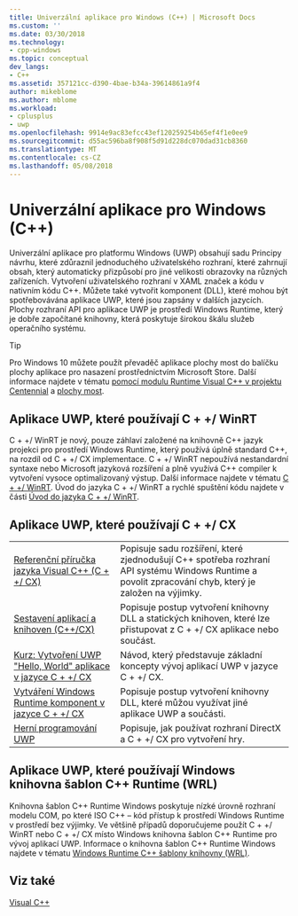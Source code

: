 ```yaml
---
title: Univerzální aplikace pro Windows (C++) | Microsoft Docs
ms.custom: ''
ms.date: 03/30/2018
ms.technology:
- cpp-windows
ms.topic: conceptual
dev_langs:
- C++
ms.assetid: 357121cc-d390-4bae-b34a-39614861a9f4
author: mikeblome
ms.author: mblome
ms.workload:
- cplusplus
- uwp
ms.openlocfilehash: 9914e9ac83efcc43ef120259254b65ef4f1e0ee9
ms.sourcegitcommit: d55ac596ba8f908f5d91d228dc070dad31cb8360
ms.translationtype: MT
ms.contentlocale: cs-CZ
ms.lasthandoff: 05/08/2018
---
```

# <a name="universal-windows-apps-c"></a>Univerzální aplikace pro Windows (C++)

Univerzální aplikace pro platformu Windows (UWP) obsahují sadu Principy návrhu, které zdůraznil jednoduchého uživatelského rozhraní, které zahrnují obsah, který automaticky přizpůsobí pro jiné velikosti obrazovky na různých zařízeních. Vytvoření uživatelského rozhraní v XAML značek a kódu v nativním kódu C++. Můžete také vytvořit komponent (DLL), které mohou být spotřebovávána aplikace UWP, které jsou zapsány v dalších jazycích. Plochy rozhraní API pro aplikace UWP je prostředí Windows Runtime, který je dobře započítané knihovny, která poskytuje širokou škálu služeb operačního systému.

> [!TIP]  
> Pro Windows 10 můžete použít převaděč aplikace plochy most do balíčku plochy aplikace pro nasazení prostřednictvím Microsoft Store. Další informace najdete v tématu [pomocí modulu Runtime Visual C++ v projektu Centennial](https://blogs.msdn.microsoft.com/vcblog/2016/07/07/using-visual-c-runtime-in-centennial-project) a [plochy most](/windows/uwp/porting/desktop-to-uwp-root).

## <a name="uwp-apps-that-use-cwinrt"></a>Aplikace UWP, které používají C + +/ WinRT

C + +/ WinRT je nový, pouze záhlaví založené na knihovně C++ jazyk projekci pro prostředí Windows Runtime, který používá úplně standard C++, na rozdíl od C + +/ CX implementace. C + +/ WinRT nepoužívá nestandardní syntaxe nebo Microsoft jazyková rozšíření a plně využívá C++ compiler k vytvoření vysoce optimalizovaný výstup. Další informace najdete v tématu [C + +/ WinRT](/windows/uwp/cpp-and-winrt-apis). Úvod do jazyka C + +/ WinRT a rychlé spuštění kódu najdete v části [Úvod do jazyka C + +/ WinRT](/windows/uwp/cpp-and-winrt-apis/intro-to-using-cpp-with-winrt).

## <a name="uwp-apps-that-use-ccx"></a>Aplikace UWP, které používají C + +/ CX

|||
|-|-|
|[Referenční příručka jazyka Visual C++ (C + +/ CX)](../cppcx/visual-c-language-reference-c-cx.md)|Popisuje sadu rozšíření, které zjednodušují C++ spotřeba rozhraní API systému Windows Runtime a povolit zpracování chyb, který je založen na výjimky.|
|[Sestavení aplikací a knihoven (C++/CX)](../cppcx/building-apps-and-libraries-c-cx.md)|Popisuje postup vytvoření knihovny DLL a statických knihoven, které lze přistupovat z C + +/ CX aplikace nebo součást.|
|[Kurz: Vytvoření UWP "Hello, World" aplikace v jazyce C + +/ CX](/windows/uwp/get-started/create-a-basic-windows-10-app-in-cpp)|Návod, který představuje základní koncepty vývoj aplikací UWP v jazyce C + +/ CX. |
|[Vytváření Windows Runtime komponent v jazyce C + +/ CX](/windows/uwp/winrt-components/creating-windows-runtime-components-in-cpp)|Popisuje postup vytvoření knihovny DLL, které můžou využívat jiné aplikace UWP a součásti.|
|[Herní programování UWP](/windows/uwp/gaming/)|Popisuje, jak používat rozhraní DirectX a C + +/ CX pro vytvoření hry.|

## <a name="uwp-apps-that-use-the-windows-runtime-c-template-library-wrl"></a>Aplikace UWP, které používají Windows knihovna šablon C++ Runtime (WRL)

Knihovna šablon C++ Runtime Windows poskytuje nízké úrovně rozhraní modelu COM, po které ISO C++ – kód přístup k prostředí Windows Runtime v prostředí bez výjimky. Ve většině případů doporučujeme použít C + +/ WinRT nebo C + +/ CX místo Windows knihovna šablon C++ Runtime pro vývoj aplikací UWP. Informace o knihovna šablon C++ Runtime Windows najdete v tématu [Windows Runtime C++ šablony knihovny (WRL)](../windows/windows-runtime-cpp-template-library-wrl.md).

## <a name="see-also"></a>Viz také

[Visual C++](../visual-cpp-in-visual-studio.md)<br/>
